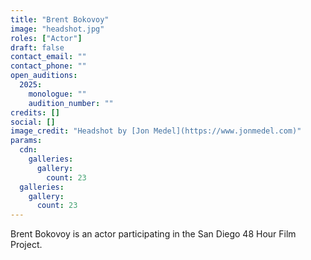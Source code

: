 ```yaml
---
title: "Brent Bokovoy"
image: "headshot.jpg"
roles: ["Actor"]
draft: false
contact_email: ""
contact_phone: ""
open_auditions:
  2025:
    monologue: ""
    audition_number: ""
credits: []
social: []
image_credit: "Headshot by [Jon Medel](https://www.jonmedel.com)"
params:
  cdn:
    galleries:
      gallery:
        count: 23
  galleries:
    gallery:
      count: 23
---
```

Brent Bokovoy is an actor participating in the San Diego 48 Hour Film Project.
